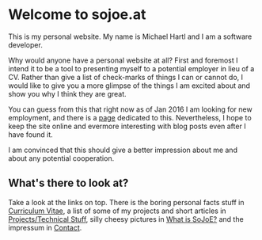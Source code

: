 Welcome to sojoe.at
===================

This is my personal website. My name is Michael Hartl and I am a software developer.

Why would anyone have a personal website at all? First and foremost I intend it to 
be a tool to presenting myself to a potential employer in lieu of a CV. Rather than 
give a list of check-marks of things I can or cannot do, I would like to give you 
a more glimpse of the things I am excited about and show you why I think they are great.

You can guess from this that right now as of Jan 2016 I am looking for new employment,
and there is a [page](/page/job) dedicated to this. Nevertheless, I hope to keep the site online and
evermore interesting with blog posts even after I have found it.

I am convinced that this should give a better impression about me and about any 
potential cooperation.

What's there to look at?
------------------------
Take a look at the links on top. There is the boring personal facts stuff in [Curriculum Vitae](/page/cv),
a list of some of my projects and short articles in [Projects/Technical Stuff](/page/projects),
silly cheesy pictures in [What is SoJoE?](/page/about) and the impressum in [Contact](/page/contact).
